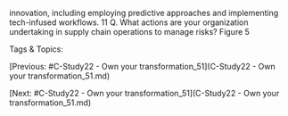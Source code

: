 innovation, including employing predictive approaches and implementing  
tech-infused workflows.
11
Q. What actions are your organization undertaking in supply chain operations to manage risks?
Figure 5 

   Tags & Topics:
   

[Previous: #C-Study22 - Own your transformation_51](C-Study22 - Own your transformation_51.md)

[Next: #C-Study22 - Own your transformation_51](C-Study22 - Own your transformation_51.md)